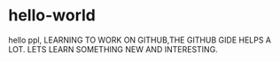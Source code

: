 # hello-world

hello ppl,
LEARNING TO WORK ON GITHUB,THE GITHUB GIDE HELPS A LOT.
LETS LEARN SOMETHING NEW AND INTERESTING.
